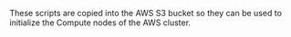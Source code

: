 These scripts are copied into the AWS S3 bucket so they 
can be used to initialize the Compute nodes of the AWS cluster.